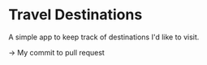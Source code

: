 # Travel Destinations

A simple app to keep track of destinations I'd like to visit.

-> My commit to pull request